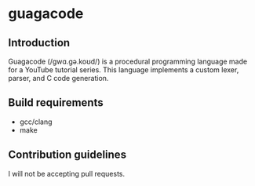 # guagacode

## Introduction
Guagacode (/ɡwɑ.ɡə.koʊd/) is a procedural programming language made for a
YouTube tutorial series. This language implements a custom lexer, parser, and C
code generation.

## Build requirements
* gcc/clang
* make

## Contribution guidelines
I will not be accepting pull requests.
